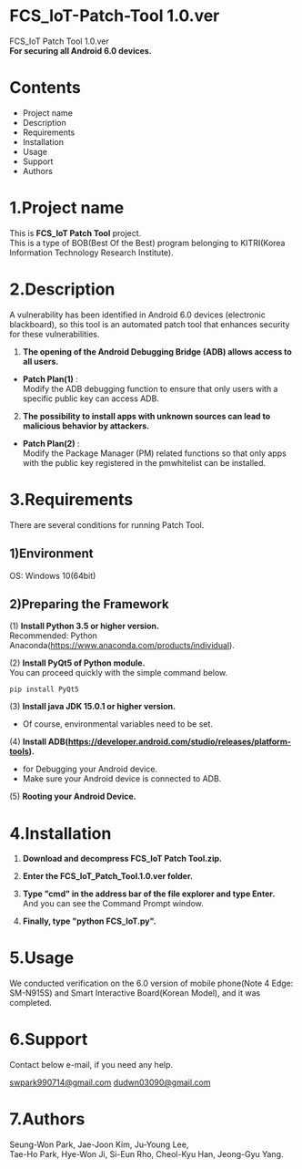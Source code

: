  FCS_IoT-Patch-Tool 1.0.ver
=============
FCS_IoT Patch Tool 1.0.ver             
**For securing all Android 6.0 devices.**         


Contents
===========
* Project name       
* Description         
* Requirements         
* Installation       
* Usage        
* Support     
* Authors         
               
               
               
1.Project name      
===================
This is **FCS_IoT Patch Tool** project.           
This is a type of BOB(Best Of the Best) program belonging to KITRI(Korea Information Technology Research Institute).          
                 
                 
                 
2.Description
==================
A vulnerability has been identified in Android 6.0 devices (electronic blackboard), so this tool is an automated patch tool that enhances security for these vulnerabilities.

1. **The opening of the Android Debugging Bridge (ADB) allows access to all users.**
* **Patch Plan(1)** :            
Modify the ADB debugging function to ensure that only users with a specific public key can access ADB.
2. **The possibility to install apps with unknown sources can lead to malicious behavior by attackers.**
* **Patch Plan(2)** :               
Modify the Package Manager (PM) related functions so that only apps with the public key registered in the pmwhitelist can be installed.
                 
                 
                 
3.Requirements
================
There are several conditions for running Patch Tool.

1)Environment
-----------------
OS: Windows 10(64bit)

2)Preparing the Framework
-------------------------

(1) **Install Python 3.5 or higher version.**             
Recommended: Python Anaconda(https://www.anaconda.com/products/individual).
             
(2) **Install PyQt5 of Python module.**           
You can proceed quickly with the simple command below.

```
pip install PyQt5
```

(3) **Install java JDK 15.0.1 or higher version.**            
* Of course, environmental variables need to be set.

(4) **Install ADB(https://developer.android.com/studio/releases/platform-tools).**        
* for Debugging your Android device.
* Make sure your Android device is connected to ADB.

(5) **Rooting your Android Device.**         
          
                
                   
4.Installation
================
1. **Download and decompress FCS_IoT Patch Tool.zip.**          

2. **Enter the FCS_IoT_Patch_Tool.1.0.ver folder.**          

3. **Type "cmd" in the address bar of the file explorer and type Enter.**            
And you can see the Command Prompt window.            

4. **Finally, type "python FCS_IoT.py".**           



5.Usage     
===================
We conducted verification on the 6.0 version of mobile phone(Note 4 Edge: SM-N915S)
and Smart Interactive Board(Korean Model), and it was completed.



6.Support
================
Contact below e-mail, if you need any help. 

swpark990714@gmail.com
dudwn03090@gmail.com

7.Authors
================
Seung-Won Park, Jae-Joon Kim, Ju-Young Lee,                       
Tae-Ho Park, Hye-Won Ji, Si-Eun Rho, Cheol-Kyu Han, Jeong-Gyu Yang.



